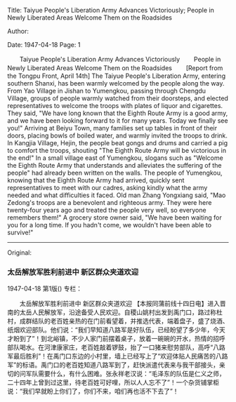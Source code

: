 Title: Taiyue People's Liberation Army Advances Victoriously; People in Newly Liberated Areas Welcome Them on the Roadsides

Author:

Date: 1947-04-18
Page: 1

　　Taiyue People's Liberation Army Advances Victoriously
　　People in Newly Liberated Areas Welcome Them on the Roadsides
　　[Report from the Tongpu Front, April 14th] The Taiyue People's Liberation Army, entering southern Shanxi, has been warmly welcomed by the people along the way. From Yao Village in Jishan to Yumengkou, passing through Chengdu Village, groups of people warmly watched from their doorsteps, and elected representatives to welcome the troops with plates of liquor and cigarettes. They said, "We have long known that the Eighth Route Army is a good army, and we have been looking forward to it for many years. Today we finally see you!" Arriving at Beiyu Town, many families set up tables in front of their doors, placing bowls of boiled water, and warmly invited the troops to drink. In Kangjia Village, Hejin, the people beat gongs and drums and carried a pig to comfort the troops, shouting "The Eighth Route Army will be victorious in the end!" In a small village east of Yumengkou, slogans such as "Welcome the Eighth Route Army that understands and alleviates the suffering of the people" had already been written on the walls. The people of Yumengkou, knowing that the Eighth Route Army had arrived, quickly sent representatives to meet with our cadres, asking kindly what the army needed and what difficulties it faced. Old man Zhang Yongxiang said, "Mao Zedong's troops are a benevolent and righteous army. They were here twenty-four years ago and treated the people very well, so everyone remembers them!" A grocery store owner said, "We have been waiting for you for a long time. If you hadn't come, we wouldn't have been able to survive!"



<hr /> 

Original: 


### 太岳解放军胜利前进中  新区群众夹道欢迎

1947-04-18
第1版()
专栏：

　　太岳解放军胜利前进中
    新区群众夹道欢迎
    【本报同蒲前线十四日电】进入晋南的太岳人民解放军，沿途备受人民欢迎。自稷山姚村出发到禹门口，路过称杜村，成群结队的老百姓亲热的在门前看望着，并推选代表，端着盘子，盛了烧酒、纸烟欢迎部队。他们说：“我们早知道八路军是好队伍，已经盼望了多少年，今天才盼到了”！到北峪镇，不少人家门前摆着桌子，放着一碗碗的开水，热情的招呼部队喝水。在河津康家庄，老百姓敲着锣鼓，抬了一口猪来慰劳部队，高呼“八路军最后胜利”！在禹门口东边的小村里，墙上已经写上了“欢迎体贴人民痛苦的八路军”的标语。禹门口的老百姓知道八路军到了，赶快派遣代表来与我干部接头，亲切的问军队需要什么，有什么困难。张永祥老汉说：“毛泽东的队伍是仁义之师，二十四年上曾到过这里，待老百姓可好哩，所以人人忘不了”！一个杂货铺掌柜说：“我们早就盼上你们了，你们不来，咱们再也活不下去了”！

